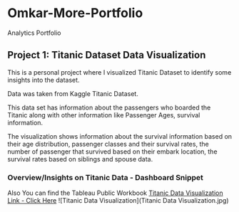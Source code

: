 # Omkar-More-Portfolio
Analytics Portfolio

## Project 1: Titanic Dataset Data Visualization
This is a personal project where I visualized Titanic Dataset to identify some insights into the dataset.

Data was taken from Kaggle Titanic Dataset.

This data set has information about the passengers who boarded the Titanic along with other information like Passenger Ages, survival information.

The visualization shows information about the survival information based on their age distribution, passenger classes and their survival rates, the number of passenger that survived based on their embark location, the survival rates based on siblings and spouse data.

### Overview/Insights on Titanic Data - Dashboard Snippet
Also You can find the Tableau Public Workbook [Titanic Data Visualization Link - Click Here](https://public.tableau.com/app/profile/omkar.more3781/viz/TitanicDataVisualization_16464837715320/Dashboard1) 
![Titanic Data Visualization](Titanic Data Visualization.jpg)
